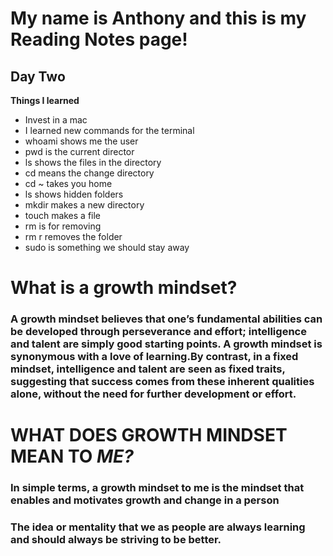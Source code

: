 # My name is Anthony and this is my Reading Notes page! 

## Day Two 

**Things I learned**
- Invest in a mac
- I learned new commands for the terminal 
- whoami shows me the user 
- pwd is the current director 
- ls shows the files in the directory 
- cd means the change directory 
- cd ~ takes you home
- ls shows hidden folders 
- mkdir makes a new directory 
- touch makes a file
- rm is for removing 
- rm r removes the folder 
- sudo is something we should stay away 


# What is a growth mindset?
### A growth mindset believes that one’s fundamental abilities can be developed through perseverance and effort; intelligence and talent are simply good starting points. A growth mindset is synonymous with a love of learning.By contrast, in a fixed mindset, intelligence and talent are seen as fixed traits, suggesting that success comes from these inherent qualities alone, without the need for further development or effort.

# WHAT DOES GROWTH MINDSET MEAN TO *ME?*
### In simple terms, a growth mindset to me is the mindset that enables and motivates growth and change in a person 
### The idea or mentality that we as people are always learning and should always be striving to be better. 


